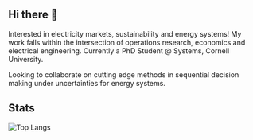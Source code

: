 ## Hi there 👋

Interested in electricity markets, sustainability and energy systems! My work falls within the intersection of operations research, economics and electrical engineering. Currently a PhD Student @ Systems, Cornell University.

Looking to collaborate on cutting edge methods in sequential decision making under uncertainties for energy systems. 

## Stats
![Top Langs](https://github-readme-stats.vercel.app/api/top-langs/?username=sivavisves&layout=compact)

<!--
**sivavisves/sivavisves** is a ✨ _special_ ✨ repository because its `README.md` (this file) appears on your GitHub profile.

Here are some ideas to get you started:

- 🔭 I’m currently working on ...
- 🌱 I’m currently learning ...
- 👯 I’m looking to collaborate on ...
- 🤔 I’m looking for help with ...
- 💬 Ask me about ...
- 📫 How to reach me: ...
- 😄 Pronouns: ...
- ⚡ Fun fact: ...
-->
